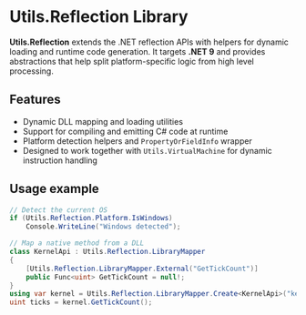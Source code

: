 # Utils.Reflection Library

**Utils.Reflection** extends the .NET reflection APIs with helpers for dynamic loading and runtime code generation.
It targets **.NET 9** and provides abstractions that help split platform-specific logic from high level processing.

## Features

- Dynamic DLL mapping and loading utilities
- Support for compiling and emitting C# code at runtime
- Platform detection helpers and `PropertyOrFieldInfo` wrapper
- Designed to work together with `Utils.VirtualMachine` for dynamic instruction handling

## Usage example

```csharp
// Detect the current OS
if (Utils.Reflection.Platform.IsWindows)
    Console.WriteLine("Windows detected");

// Map a native method from a DLL
class KernelApi : Utils.Reflection.LibraryMapper
{
    [Utils.Reflection.LibraryMapper.External("GetTickCount")]
    public Func<uint> GetTickCount = null!;
}
using var kernel = Utils.Reflection.LibraryMapper.Create<KernelApi>("kernel32.dll");
uint ticks = kernel.GetTickCount();
```
